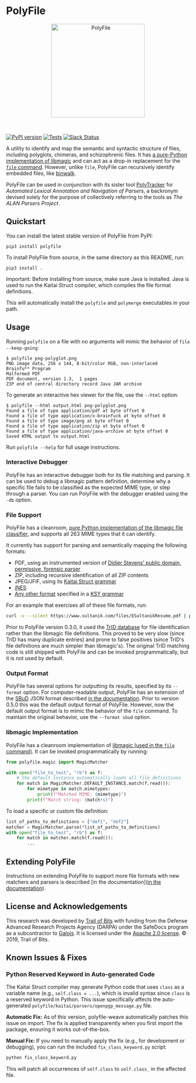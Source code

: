 # PolyFile
<p align="center">
  <img src="logo/polyfile_name.png?raw=true" width="256" title="PolyFile">
</p>
<br />

[![PyPI version](https://badge.fury.io/py/polyfile.svg)](https://badge.fury.io/py/polyfile)
[![Tests](https://github.com/trailofbits/polyfile/workflows/Tests/badge.svg)](https://github.com/trailofbits/polyfile/actions)
[![Slack Status](https://slack.empirehacking.nyc/badge.svg)](https://slack.empirehacking.nyc)

A utility to identify and map the semantic and syntactic structure of files,
including polyglots, chimeras, and schizophrenic files. It has [a pure-Python implementation of libmagic](#file-support) and can act as a drop-in replacement for the [`file` command](https://github.com/file/file). However, unlike `file`, PolyFile can recursively identify embedded files, like [binwalk](https://github.com/ReFirmLabs/binwalk).

PolyFile can be used in conjunction with its sister tool
[PolyTracker](https://github.com/trailofbits/polytracker) for
_Automated Lexical Annotation and Navigation of Parsers_, a backronym
devised solely for the purpose of collectively referring to the tools
as _The ALAN Parsers Project_.

## Quickstart

You can install the latest stable version of PolyFile from PyPI:
```
pip3 install polyfile
```

To install PolyFile from source, in the same directory as this README, run:
```
pip3 install .
```

Important: Before installing from source, make sure Java is installed. Java is used to
run the Kaitai Struct compiler, which compiles the file format definitions.

This will automatically install the `polyfile` and `polymerge` executables in your path.

## Usage

Running `polyfile` on a file with no arguments will mimic the behavior of `file --keep-going`:
```console
$ polyfile png-polyglot.png
PNG image data, 256 x 144, 8-bit/color RGB, non-interlaced
Brainfu** Program
Malformed PDF
PDF document, version 1.3,  1 pages
ZIP end of central directory record Java JAR archive 
```
To generate an interactive hex viewer for the file, use the `--html` option:
```console
$ polyfile --html output.html png-polyglot.png
Found a file of type application/pdf at byte offset 0
Found a file of type application/x-brainfuck at byte offset 0
Found a file of type image/png at byte offset 0
Found a file of type application/zip at byte offset 0
Found a file of type application/java-archive at byte offset 0
Saved HTML output to output.html
```

Run `polyfile --help` for full usage instructions.

### Interactive Debugger

PolyFile has an interactive debugger both for its file matching and parsing. It can be used to debug a libmagic pattern 
definition, determine why a specific file fails to be classified as the expected MIME type, or step through a parser.
You can run PolyFile with the debugger enabled using the `-db` option.

### File Support

PolyFile has a cleanroom, [pure Python implementation of the libmagic file classifier](#libmagic-implementation), and supports all 263 MIME types that it can identify.

It currently has support for parsing and semantically mapping the following formats:
* PDF, using an instrumented version of [Didier Stevens' public domain, permissive, forensic parser](https://blog.didierstevens.com/programs/pdf-tools/)
* ZIP, including recursive identification of all ZIP contents
* JPEG/JFIF, using its [Kaitai Struct grammar](https://formats.kaitai.io/jpeg/index.html)
* [iNES](https://wiki.nesdev.com/w/index.php/INES)
* [Any other format](https://formats.kaitai.io/index.html) specified in a [KSY grammar](https://doc.kaitai.io/user_guide.html)

For an example that exercises all of these file formats, run:
```bash
curl -v --silent https://www.sultanik.com/files/ESultanikResume.pdf | polyfile --html ESultanikResume.html -
```

Prior to PolyFile version 0.3.0, it used the [TrID database](http://mark0.net/soft-trid-deflist.html) for file
identification rather than the libmagic file definitions. This proved to be very slow (since TrID has many duplicate
entries) and prone to false positives (since TrID's file definitions are much simpler than libmagic's). The original
TrID matching code is still shipped with PolyFile and can be invoked programmatically, but it is not used by default.

### Output Format

PolyFile has several options for outputting its results, specified by its `--format` option. For computer-readable output, PolyFile has an extension of the [SBuD](https://github.com/corkami/sbud) JSON format described [in the documentation](docs/json_format.md). Prior to version 0.5.0 this was the default output format of PolyFile. However, now the default output format is to mimic the behavior of the `file` command. To maintain the original behavior, use the `--format sbud` option.

### libmagic Implementation

PolyFile has a cleanroom implementation of [libmagic (used in the `file` command)](https://github.com/file/file).
It can be invoked programmatically by running:
```python
from polyfile.magic import MagicMatcher

with open("file_to_test", "rb") as f:
    # the default instance automatically loads all file definitions
    for match in MagicMatcher.DEFAULT_INSTANCE.match(f.read()):
        for mimetype in match.mimetypes:
            print(f"Matched MIME: {mimetype}")
        print(f"Match string: {match!s}")
```
To load a specific or custom file definition:
```python
list_of_paths_to_definitions = ["def1", "def2"]
matcher = MagicMatcher.parse(*list_of_paths_to_definitions)
with open("file_to_test", "rb") as f:
    for match in matcher.match(f.read()):
        ...
```

## Extending PolyFile

Instructions on extending PolyFile to support more file formats with new matchers and parsers is described [in the documentation]([in the documentation](docs/extending_polyfile.md)).

## License and Acknowledgements

This research was developed by [Trail of
Bits](https://www.trailofbits.com/) with funding from the Defense
Advanced Research Projects Agency (DARPA) under the SafeDocs program
as a subcontractor to [Galois](https://galois.com). It is licensed under the [Apache 2.0 license](LICENSE).
© 2019, Trail of Bits.

## Known Issues & Fixes

### Python Reserved Keyword in Auto-generated Code

The Kaitai Struct compiler may generate Python code that uses `class` as a variable name (e.g., `self.class = ...`), which is invalid syntax since `class` is a reserved keyword in Python. This issue specifically affects the auto-generated `polyfile/kaitai/parsers/openpgp_message.py` file.

**Automatic Fix:** As of this version, polyfile-weave automatically patches this issue on import. The fix is applied transparently when you first import the package, ensuring it works out-of-the-box.

**Manual Fix:** If you need to manually apply the fix (e.g., for development or debugging), you can run the included `fix_class_keyword.py` script:
```bash
python fix_class_keyword.py
```

This will patch all occurrences of `self.class` to `self.class_` in the affected file.
